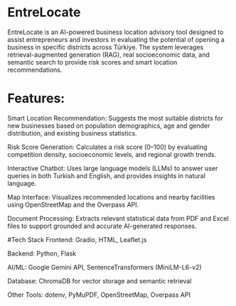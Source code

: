 # EntreLocate
EntreLocate is an AI-powered business location advisory tool designed to assist entrepreneurs and investors in evaluating the potential of opening a business in specific districts across Türkiye. The system leverages retrieval-augmented generation (RAG), real socioeconomic data, and semantic search to provide risk scores and smart location recommendations.

# Features:
Smart Location Recommendation: Suggests the most suitable districts for new businesses based on population demographics, age and gender distribution, and existing business statistics.

Risk Score Generation: Calculates a risk score (0–100) by evaluating competition density, socioeconomic levels, and regional growth trends.

Interactive Chatbot: Uses large language models (LLMs) to answer user queries in both Turkish and English, and provides insights in natural language.

Map Interface: Visualizes recommended locations and nearby facilities using OpenStreetMap and the Overpass API.

Document Processing: Extracts relevant statistical data from PDF and Excel files to support grounded and accurate AI-generated responses.

#Tech Stack
Frontend: Gradio, HTML, Leaflet.js

Backend: Python, Flask

AI/ML: Google Gemini API, SentenceTransformers (MiniLM-L6-v2)

Database: ChromaDB for vector storage and semantic retrieval

Other Tools: dotenv, PyMuPDF, OpenStreetMap, Overpass API



